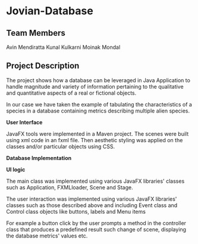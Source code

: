 # Jovian-Database

## Team Members
Avin Mendiratta
Kunal Kulkarni
Moinak Mondal

## Project Description
The project shows how a database can be leveraged in Java Application to handle magnitude and variety of information pertaining to the qualitative and quantitative  aspects of a real or fictional objects.

In our case we have taken the example of tabulating the characteristics of a species in a database containing metrics describing multiple alien species.

**User Interface**

JavaFX tools were implemented in a Maven project. The scenes were built using xml code in an fxml file.
Then aesthetic styling was applied on the classes and/or particular objects using CSS.

**Database Implementation**

**UI logic**

The main class was implemented using various JavaFX libraries' classes such as Application, FXMLloader, Scene and Stage.

The user interaction was implemented using various JavaFX libraries' classes such as those described above and including Event class and Control class objects like buttons, labels and Menu items

For example a button click by the user prompts a method in the controller class that produces a predefined result such change of scene, displaying the database metrics' values etc.
